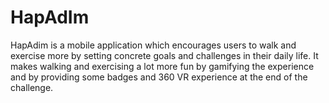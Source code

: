 # HapAdIm
HapAdim is a mobile application which encourages users to walk and exercise more by setting concrete goals and challenges in 
their daily life. It makes walking and exercising a lot more fun by gamifying the experience and by providing some badges and 360 VR experience at the end of the challenge.
